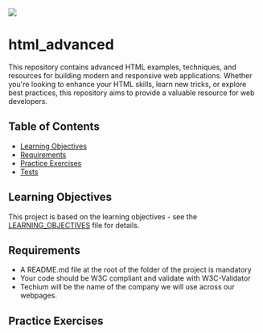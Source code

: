 <img src="https://s3.eu-west-3.amazonaws.com/hbtn.intranet/uploads/medias/2019/10/5f47a1a9ad220252bede.jpg?X-Amz-Algorithm=AWS4-HMAC-SHA256&X-Amz-Credential=AKIA4MYA5JM5DUTZGMZG%2F20240304%2Feu-west-3%2Fs3%2Faws4_request&X-Amz-Date=20240304T032042Z&X-Amz-Expires=86400&X-Amz-SignedHeaders=host&X-Amz-Signature=1e7b74b61c53cebe43ceb5372ed1addb902c7ada0debf8b00cde0d7f7060c135">

# html_advanced

This repository contains advanced HTML examples, techniques, and resources for building modern and responsive web applications. Whether you're looking to enhance your HTML skills, learn new tricks, or explore best practices, this repository aims to provide a valuable resource for web developers.


## Table of Contents

- [Learning Objectives](#learning-objectives)
- [Requirements](#requirements)
- [Practice Exercises](#practice-exercises)
- [Tests](#tests)

## Learning Objectives

This project is based on the learning objectives - see the [LEARNING_OBJECTIVES](https://github.com/holbertonschool-web_front_end/blob/main/html_advanced/LEARNING_OBJECTIVES.md) file for details.

## Requirements

- A README.md file at the root of the folder of the project is mandatory
- Your code should be W3C compliant and validate with W3C-Validator
- Techium will be the name of the company we will use across our webpages.

## Practice Exercises


